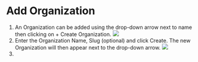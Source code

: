 # Add Organization

1. An Organization can be added using the drop-down arrow next to name then clicking on + Create Organization. 
   ![](img/add-organizaion-images/addorg.png)
2. Enter the Organization Name, Slug (optional) and click Create. The new Organization will then appear next to the drop-down arrow. 
   ![](img/add-organizaion-images/createorgpop.png)
3. 